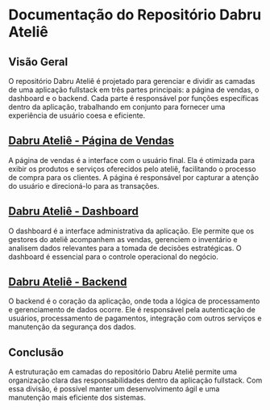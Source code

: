 # Documentação do Repositório Dabru Ateliê

## Visão Geral
O repositório Dabru Ateliê é projetado para gerenciar e dividir as camadas de uma aplicação fullstack em três partes principais: a página de vendas, o dashboard e o backend. Cada parte é responsável por funções específicas dentro da aplicação, trabalhando em conjunto para fornecer uma experiência de usuário coesa e eficiente.

## [Dabru Ateliê - Página de Vendas](https://github.com/thalys93/dabru-atelie-2.0)
A página de vendas é a interface com o usuário final. Ela é otimizada para exibir os produtos e serviços oferecidos pelo ateliê, facilitando o processo de compra para os clientes. A página é responsável por capturar a atenção do usuário e direcioná-lo para as transações.

## [Dabru Ateliê - Dashboard](https://github.com/thalys93/dabru-dashboard)
O dashboard é a interface administrativa da aplicação. Ele permite que os gestores do ateliê acompanhem as vendas, gerenciem o inventário e analisem dados relevantes para a tomada de decisões estratégicas. O dashboard é essencial para o controle operacional do negócio.

## [Dabru Ateliê - Backend](https://github.com/thalys93/dabru-backend)
O backend é o coração da aplicação, onde toda a lógica de processamento e gerenciamento de dados ocorre. Ele é responsável pela autenticação de usuários, processamento de pagamentos, integração com outros serviços e manutenção da segurança dos dados.

## Conclusão
A estruturação em camadas do repositório Dabru Ateliê permite uma organização clara das responsabilidades dentro da aplicação fullstack. Com essa divisão, é possível manter um desenvolvimento ágil e uma manutenção mais eficiente dos sistemas.
